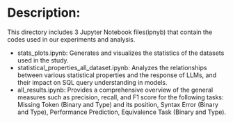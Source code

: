 # Description: 
This directory includes 3 Jupyter Notebook files(ipnyb) that contain the codes used in our experiments and analysis.
* stats_plots.ipynb: Generates and visualizes the statistics of the datasets used in the study.
* statistical_properties_all_dataset.ipynb: Analyzes the relationships between various statistical properties and the response of LLMs, 
  and their impact on SQL query understanding in models. 
* all_results.ipynb: Provides a comprehensive overview of the general measures such as precision, recall, and F1 score for the following tasks:
  Missing Token (Binary and Type) and its position, Syntax Error (Binary and Type), Performance Prediction, Equivalence Task (Binary and Type).
